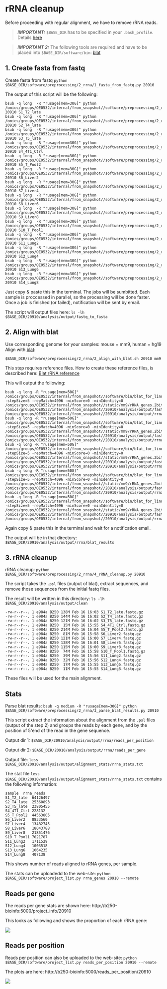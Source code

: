 # rRNA cleanup

Before proceeding with regular alignment, we have to remove rRNA reads.

> **_IMPORTANT:_** `$BASE_DIR` has to be specified in your `.bash_profile`. Details [here](docs/0_before_you_start.md)

> **_IMPORTANT 2:_** The following tools are required and have to be placed into `$BASE_DIR/software/bin`:
> [blat](http://hgdownload.cse.ucsc.edu/admin/exe/linux.x86_64/blat/blat_for_linux)


## 1. Create fasta from fastq

Create fasta from fastq `python $BASE_DIR/software/preprocessing/2_rrna/1_fasta_from_fastq.py 20910`

The output of this script will be the following:

```
bsub -q long  -R "rusage[mem=30G]" python /omics/groups/OE0532/internal/from_snapshot//software/preprocessing/2_rrna/1_fasta_from_fastq.py 20910 S1_T2_late
bsub -q long  -R "rusage[mem=30G]" python /omics/groups/OE0532/internal/from_snapshot//software/preprocessing/2_rrna/1_fasta_from_fastq.py 20910 S2_T4_late
bsub -q long  -R "rusage[mem=30G]" python /omics/groups/OE0532/internal/from_snapshot//software/preprocessing/2_rrna/1_fasta_from_fastq.py 20910 S3_T5_late
bsub -q long  -R "rusage[mem=30G]" python /omics/groups/OE0532/internal/from_snapshot//software/preprocessing/2_rrna/1_fasta_from_fastq.py 20910 S4_4T1_Ctrl
bsub -q long  -R "rusage[mem=30G]" python /omics/groups/OE0532/internal/from_snapshot//software/preprocessing/2_rrna/1_fasta_from_fastq.py 20910 S5_T_Pool2
bsub -q long  -R "rusage[mem=30G]" python /omics/groups/OE0532/internal/from_snapshot//software/preprocessing/2_rrna/1_fasta_from_fastq.py 20910 S6_Liver2
bsub -q long  -R "rusage[mem=30G]" python /omics/groups/OE0532/internal/from_snapshot//software/preprocessing/2_rrna/1_fasta_from_fastq.py 20910 S7_Liver4
bsub -q long  -R "rusage[mem=30G]" python /omics/groups/OE0532/internal/from_snapshot//software/preprocessing/2_rrna/1_fasta_from_fastq.py 20910 S8_Liver6
bsub -q long  -R "rusage[mem=30G]" python /omics/groups/OE0532/internal/from_snapshot//software/preprocessing/2_rrna/1_fasta_from_fastq.py 20910 S9_Liver8
bsub -q long  -R "rusage[mem=30G]" python /omics/groups/OE0532/internal/from_snapshot//software/preprocessing/2_rrna/1_fasta_from_fastq.py 20910 S10_T_Pool1
bsub -q long  -R "rusage[mem=30G]" python /omics/groups/OE0532/internal/from_snapshot//software/preprocessing/2_rrna/1_fasta_from_fastq.py 20910 S11_Lung2
bsub -q long  -R "rusage[mem=30G]" python /omics/groups/OE0532/internal/from_snapshot//software/preprocessing/2_rrna/1_fasta_from_fastq.py 20910 S12_Lung4
bsub -q long  -R "rusage[mem=30G]" python /omics/groups/OE0532/internal/from_snapshot//software/preprocessing/2_rrna/1_fasta_from_fastq.py 20910 S13_Lung6
bsub -q long  -R "rusage[mem=30G]" python /omics/groups/OE0532/internal/from_snapshot//software/preprocessing/2_rrna/1_fasta_from_fastq.py 20910 S14_Lung8
```

Just copy & paste this in the terminal. The jobs will be sumbitted. Each sample is proccessed in parallel, so the processing will be done faster. Once a job is finished (or failed), notification will be sent by email.

The script will output files here: `ls -lh $BASE_DIR/20910/analysis/output/fastq_to_fasta`

## 2. Align with blat

Use corresponding genome for your samples: mouse = mm9, human = hg19
Align with [blat](https://genome.ucsc.edu/goldenpath/help/blatSpec.html): 

```
$BASE_DIR/software/preprocessing/2_rrna/2_align_with_blat.sh 20910 mm9
```

This step requires reference files. How to create these reference files, is described here: [Blat rRNA reference](docs/rrna_blat_reference.md)

This will output the following:

```
bsub -q long -R "rusage[mem=50G]" /omics/groups/OE0532/internal/from_snapshot//software/bin/blat_for_linux -stepSize=5 -repMatch=4096 -minScore=0 -minIdentity=0 /omics/groups/OE0532/internal/from_snapshot//static/mm9/rRNA_genes.2bit /omics/groups/OE0532/internal/from_snapshot//20910/analysis/output/fastq_to_fasta/S10_T_Pool1.fa /omics/groups/OE0532/internal/from_snapshot//20910/analysis/output/rrna/blat_results/S10_T_Pool1.psl
bsub -q long -R "rusage[mem=50G]" /omics/groups/OE0532/internal/from_snapshot//software/bin/blat_for_linux -stepSize=5 -repMatch=4096 -minScore=0 -minIdentity=0 /omics/groups/OE0532/internal/from_snapshot//static/mm9/rRNA_genes.2bit /omics/groups/OE0532/internal/from_snapshot//20910/analysis/output/fastq_to_fasta/S11_Lung2.fa /omics/groups/OE0532/internal/from_snapshot//20910/analysis/output/rrna/blat_results/S11_Lung2.psl
bsub -q long -R "rusage[mem=50G]" /omics/groups/OE0532/internal/from_snapshot//software/bin/blat_for_linux -stepSize=5 -repMatch=4096 -minScore=0 -minIdentity=0 /omics/groups/OE0532/internal/from_snapshot//static/mm9/rRNA_genes.2bit /omics/groups/OE0532/internal/from_snapshot//20910/analysis/output/fastq_to_fasta/S12_Lung4.fa /omics/groups/OE0532/internal/from_snapshot//20910/analysis/output/rrna/blat_results/S12_Lung4.psl
bsub -q long -R "rusage[mem=50G]" /omics/groups/OE0532/internal/from_snapshot//software/bin/blat_for_linux -stepSize=5 -repMatch=4096 -minScore=0 -minIdentity=0 /omics/groups/OE0532/internal/from_snapshot//static/mm9/rRNA_genes.2bit /omics/groups/OE0532/internal/from_snapshot//20910/analysis/output/fastq_to_fasta/S13_Lung6.fa /omics/groups/OE0532/internal/from_snapshot//20910/analysis/output/rrna/blat_results/S13_Lung6.psl
bsub -q long -R "rusage[mem=50G]" /omics/groups/OE0532/internal/from_snapshot//software/bin/blat_for_linux -stepSize=5 -repMatch=4096 -minScore=0 -minIdentity=0 /omics/groups/OE0532/internal/from_snapshot//static/mm9/rRNA_genes.2bit /omics/groups/OE0532/internal/from_snapshot//20910/analysis/output/fastq_to_fasta/S14_Lung8.fa /omics/groups/OE0532/internal/from_snapshot//20910/analysis/output/rrna/blat_results/S14_Lung8.psl
```

Again copy & paste this in the terminal and wait for a notification email.

The output will be in that directory: `$BASE_DIR/20910/analysis/output/rrna/blat_results`

## 3. rRNA cleanup

rRNA cleanup: `python $BASE_DIR/software/preprocessing/2_rrna/4_rRNA_cleanup.py 20910`

The script takes the `.psl` files (output of blat), extract sequences, and remove those sequences from the initial fastq files. 

The result will be written in this directory: `ls -lh $BASE_DIR/20910/analysis/output/clean`

```
-rw-r--r--. 1 e984a B250 138M Feb 16 16:03 S1_T2_late.fastq.gz
-rw-r--r--. 1 e984a B250 144M Feb 16 16:02 S2_T4_late.fastq.gz
-rw-r--r--. 1 e984a B250 121M Feb 16 16:02 S3_T5_late.fastq.gz
-rw-r--r--. 1 e984a B250  15M Feb 16 15:55 S4_4T1_Ctrl.fastq.gz
-rw-r--r--. 1 e984a B250 214M Feb 16 16:04 S5_T_Pool2.fastq.gz
-rw-r--r--. 1 e984a B250  81M Feb 16 15:58 S6_Liver2.fastq.gz
-rw-r--r--. 1 e984a B250 121M Feb 16 16:00 S7_Liver4.fastq.gz
-rw-r--r--. 1 e984a B250 138M Feb 16 16:01 S8_Liver6.fastq.gz
-rw-r--r--. 1 e984a B250 115M Feb 16 16:00 S9_Liver8.fastq.gz
-rw-r--r--. 1 e984a B250  74M Feb 16 15:58 S10_T_Pool1.fastq.gz
-rw-r--r--. 1 e984a B250  39M Feb 16 15:56 S11_Lung2.fastq.gz
-rw-r--r--. 1 e984a B250  32M Feb 16 15:56 S12_Lung4.fastq.gz
-rw-r--r--. 1 e984a B250  17M Feb 16 15:55 S13_Lung6.fastq.gz
-rw-r--r--. 1 e984a B250  11M Feb 16 15:55 S14_Lung8.fastq.gz
```

These files will be used for the main alignment.

## Stats

Parse blat results: `bsub -q medium -R "rusage[mem=30G]" python $BASE_DIR/software/preprocessing/2_rrna/3_parse_blat_results.py 20910`

This script extract the information about the alignment from the `.psl` files (output of the step 2) and groups the reads by each gene, and by the position of 5'end  of the read in the gene sequence.

Output dir 1: `$BASE_DIR/20910/analysis/output/rrna/reads_per_position`

Output dir 2: `$BASE_DIR/20910/analysis/output/rrna/reads_per_gene`

Output file: `less $BASE_DIR/20910/analysis/output/alignment_stats/rrna_stats.txt`

The stat file `less $BASE_DIR/20910/analysis/output/alignment_stats/rrna_stats.txt` contains the following information:
```
sample  rrna_reads
S1_T2_late	64126497
S2_T4_late	25360893
S3_T5_late	23805455
S4_4T1_Ctrl	228132
S5_T_Pool2	44563805
S6_Liver2	8833560
S7_Liver4	13482745
S8_Liver6	18043788
S9_Liver8	21851476
S10_T_Pool1	7021787
S11_Lung2	1711529
S12_Lung4	1003518
S13_Lung6	1064235
S14_Lung8	407138
```
This shows number of reads aligned to rRNA genes, per sample.

The stats can be uploadedd to the web-site: `python $BASE_DIR/software/project_list.py rrna_genes 20910 --remote`

## Reads per gene
The reads per gene stats are shown here: http://b250-bioinfo:5000/project_info/20910

This looks as following and shows the proportion of each rRNA gene:

![](/pics/rrna_genes.png)

## Reads per position

Reads per position can also be uploaded to the web-site: `python $BASE_DIR/software/project_list.py reads_per_position 20910 --remote`

The plots are here: http://b250-bioinfo:5000/reads_per_position/20910

![](/pics/reads_per_position.png)
